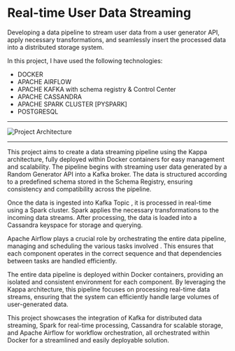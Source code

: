 # Real-time User Data Streaming

Developing a data pipeline to stream user data from a user generator API, apply necessary transformations, and seamlessly insert the processed data into a distributed storage system.

In this project, I have used the following technologies:

- DOCKER
- APACHE AIRFLOW 
- APACHE KAFKA with schema registry & Control Center
- APACHE CASSANDRA 
- APACHE SPARK CLUSTER [PYSPARK]
- POSTGRESQL

----------------------------------------------------------------------------------------------------------------------------------------------

![Project Architecture](https://github.com/user-attachments/assets/9f1ab06f-515a-4259-9a5a-914cf2393059)

----------------------------------------------------------------------------------------------------------------------------------------------

This project aims to create a data streaming pipeline using the Kappa architecture, fully deployed within Docker containers for easy management and scalability. The pipeline begins with streaming user data generated by a Random Generator API into a Kafka broker. The data is structured according to a predefined schema stored in the Schema Registry, ensuring consistency and compatibility across the pipeline.

Once the data is ingested into Kafka Topic , it is processed in real-time using a Spark cluster. Spark applies the necessary transformations to the incoming data streams. After processing, the data is loaded into a Cassandra keyspace for storage and querying.

Apache Airflow plays a crucial role by orchestrating the entire data pipeline, managing and scheduling the various tasks involved . This ensures that each component operates in the correct sequence and that dependencies between tasks are handled efficiently.

The entire data pipeline is deployed within Docker containers, providing an isolated and consistent environment for each component. By leveraging the Kappa architecture, this pipeline focuses on processing real-time data streams, ensuring that the system can efficiently handle large volumes of user-generated data.

This project showcases the integration of Kafka for distributed data streaming, Spark for real-time processing, Cassandra for scalable storage, and Apache Airflow for workflow orchestration, all orchestrated within Docker for a streamlined and easily deployable solution.
